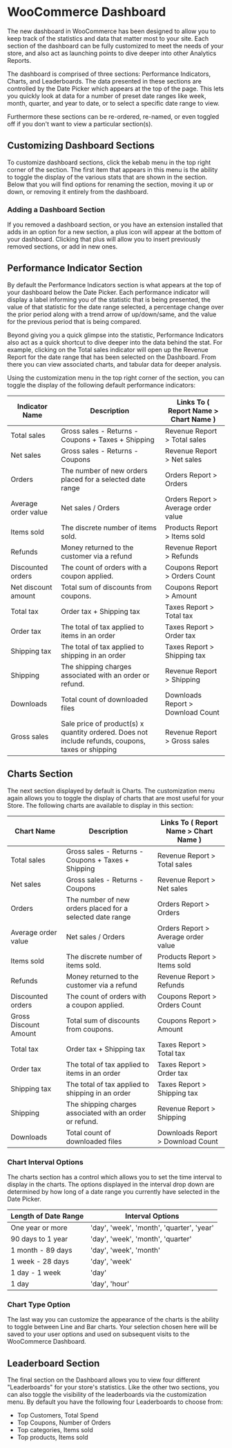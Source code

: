 # WooCommerce Dashboard
The new dashboard in WooCommerce has been designed to allow you to keep track of the statistics and data that matter most to your site. Each section of the dashboard can be fully customized to meet the needs of your store, and also act as launching points to dive deeper into other Analytics Reports.

The dashboard is comprised of three sections: Performance Indicators, Charts, and Leaderboards. The data presented in these sections are controlled by the Date Picker which appears at the top of the page. This lets you quickly look at data for a number of preset date ranges like week, month, quarter, and year to date, or to select a specific date range to view.

Furthermore these sections can be re-ordered, re-named, or even toggled off if you don't want to view a particular section(s).

## Customizing Dashboard Sections
To customize dashboard sections, click the kebab menu in the top right corner of the section. The first item that appears in this menu is the ability to toggle the display of the various stats that are shown in the section. Below that you will find options for renaming the section, moving it up or down, or removing it entirely from the dashboard.

### Adding a Dashboard Section
If you removed a dashboard section, or you have an extension installed that adds in an option for a new section, a plus icon will appear at the bottom of your dashboard. Clicking that plus will allow you to insert previously removed sections, or add in new ones.

## Performance Indicator Section
By default the Performance Indicators section is what appears at the top of your dashboard below the Date Picker. Each performance indicator will display a label informing you of the statistic that is being presented, the value of that statistic for the date range selected, a percentage change over the prior period along with a trend arrow of up/down/same, and the value for the previous period that is being compared.

Beyond giving you a quick glimpse into the statistic, Performance Indicators also act as a quick shortcut to dive deeper into the data behind the stat. For example, clicking on the Total sales indicator will open up the Revenue Report for the date range that has been selected on the Dashboard. From there you can view associated charts, and tabular data for deeper analysis.

Using the customization menu in the top right corner of the section, you can toggle the display of the following default performance indicators:

| Indicator Name  | Description  | Links To ( Report Name > Chart Name ) |
|---|---|---|
| Total sales | Gross sales - Returns - Coupons + Taxes + Shipping | Revenue Report > Total sales | 
| Net sales | Gross sales - Returns - Coupons | Revenue Report > Net sales |
| Orders | The number of new orders placed for a selected date range | Orders Report > Orders |
| Average order value | Net sales / Orders | Orders Report > Average order value | 
| Items sold | The discrete number of items sold. | Products Report > Items sold | 
| Refunds | Money returned to the customer via a refund | Revenue Report > Refunds | 
| Discounted orders | The count of orders with a coupon applied. | Coupons Report > Orders Count | 
| Net discount amount | Total sum of discounts from coupons. | Coupons Report > Amount | 
| Total tax | Order tax + Shipping tax | Taxes Report > Total tax | 
| Order tax | The total of tax applied to items in an order | Taxes Report > Order tax | 
| Shipping tax | The total of tax applied to shipping in an order | Taxes Report > Shipping tax | 
| Shipping | The shipping charges associated with an order or refund. | Revenue Report > Shipping | 
| Downloads | Total count of downloaded files | Downloads Report > Download Count | 
| Gross sales | Sale price of product(s) x quantity ordered. Does not include refunds, coupons, taxes or shipping | Revenue Report > Gross sales | 

## Charts Section
The next section displayed by default is Charts. The customization menu again allows you to toggle the display of charts that are most useful for your Store. The following charts are available to display in this section:

| Chart Name  | Description  | Links To ( Report Name > Chart Name ) |
|---|---|---|
| Total sales | Gross sales - Returns - Coupons + Taxes + Shipping | Revenue Report > Total sales | 
| Net sales | Gross sales - Returns - Coupons | Revenue Report > Net sales |
| Orders | The number of new orders placed for a selected date range | Orders Report > Orders |
| Average order value | Net sales / Orders | Orders Report > Average order value | 
| Items sold | The discrete number of items sold. | Products Report > Items sold | 
| Refunds | Money returned to the customer via a refund | Revenue Report > Refunds | 
| Discounted orders | The count of orders with a coupon applied. | Coupons Report > Orders Count | 
| Gross Discount Amount | Total sum of discounts from coupons. | Coupons Report > Amount | 
| Total tax | Order tax + Shipping tax | Taxes Report > Total tax | 
| Order tax | The total of tax applied to items in an order | Taxes Report > Order tax | 
| Shipping tax | The total of tax applied to shipping in an order | Taxes Report > Shipping tax | 
| Shipping | The shipping charges associated with an order or refund. | Revenue Report > Shipping | 
| Downloads | Total count of downloaded files | Downloads Report > Download Count | 

### Chart Interval Options
The charts section has a control which allows you to set the time interval to display in the charts. The options displayed in the interval drop down are determined by how long of a date range you currently have selected in the Date Picker.

| Length of Date Range  | Interval Options  |
|---|---|
| One year or more | 'day', 'week', 'month', 'quarter', 'year' |
| 90 days to 1 year | 'day', 'week', 'month', 'quarter' |
| 1 month - 89 days | 'day', 'week', 'month' |
| 1 week - 28 days | 'day', 'week' |
| 1 day - 1 week  | 'day' |
| 1 day | 'day', 'hour' |

### Chart Type Option
The last way you can customize the appearance of the charts is the ability to toggle between Line and Bar charts. Your selection chosen here will be saved to your user options and used on subsequent visits to the WooCommerce Dashboard.

## Leaderboard Section
The final section on the Dashboard allows you to view four different "Leaderboards" for your store's statistics. Like the other two sections, you can also toggle the visibility of the leaderboards via the customization menu. By default you have the following four Leaderboards to choose from:

- Top Customers, Total Spend
- Top Coupons, Number of Orders
- Top categories, Items sold
- Top products, Items sold
